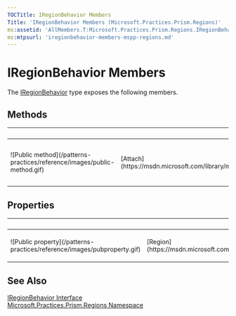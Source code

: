 ```yaml
---
TOCTitle: IRegionBehavior Members
Title: 'IRegionBehavior Members (Microsoft.Practices.Prism.Regions)'
ms:assetid: 'AllMembers.T:Microsoft.Practices.Prism.Regions.IRegionBehavior'
ms:mtpsurl: 'iregionbehavior-members-mspp-regions.md'
---
```



# IRegionBehavior Members

The [IRegionBehavior](https://msdn.microsoft.com/library/microsoft.practices.prism.regions.iregionbehavior) type exposes the following members.

## Methods


<table>

<thead>
<tr class="header">
<th> </th>
<th>Name</th>
<th>Description</th>
</tr>
</thead>
<tbody>
<tr class="odd">
<td>![Public method](/patterns-practices/reference/images/public-method.gif)</td>
<td>[Attach](https://msdn.microsoft.com/library/microsoft.practices.prism.regions.iregionbehavior.attach)</td>
<td><div class="summary">
Attaches the behavior to the specified region.
</div></td>
</tr>
</tbody>
</table>

## Properties


<table>

<thead>
<tr class="header">
<th> </th>
<th>Name</th>
<th>Description</th>
</tr>
</thead>
<tbody>
<tr class="odd">
<td>![Public property](/patterns-practices/reference/images/pubproperty.gif)</td>
<td>[Region](https://msdn.microsoft.com/library/microsoft.practices.prism.regions.iregionbehavior.region)</td>
<td><div class="summary">
The region that this behavior is extending.
</div></td>
</tr>
</tbody>
</table>

## See Also

[IRegionBehavior Interface](https://msdn.microsoft.com/library/microsoft.practices.prism.regions.iregionbehavior)  
[Microsoft.Practices.Prism.Regions Namespace](https://msdn.microsoft.com/library/microsoft.practices.prism.regions)  